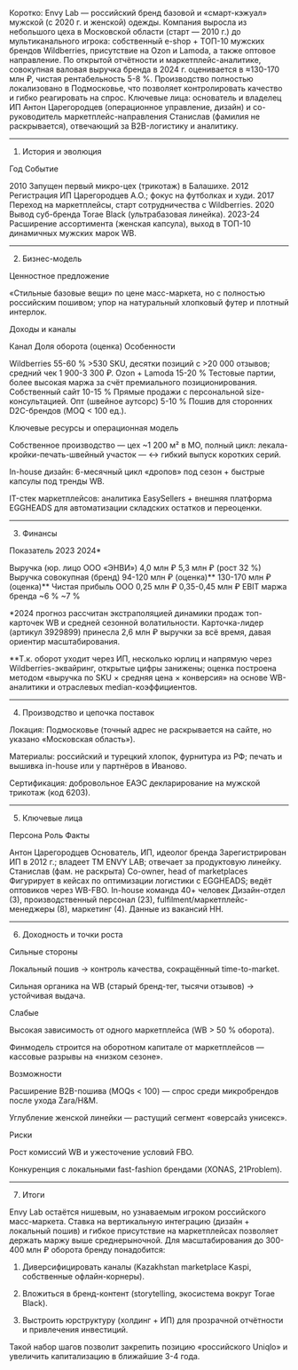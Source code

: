 Коротко:
Envy Lab — российский бренд базовой и «смарт-кэжуал» мужской (с 2020 г. и женской) одежды. Компания выросла из небольшого цеха в Московской области (старт — 2010 г.) до мультиканального игрока: собственный e-shop + ТОП-10 мужских брендов Wildberries, присутствие на Ozon и Lamoda, а также оптовое направление. По открытой отчётности и маркетплейс-аналитике, совокупная валовая выручка бренда в 2024 г. оценивается в ≈130-170 млн ₽, чистая рентабельность 5-8 %. Производство полностью локализовано в Подмосковье, что позволяет контролировать качество и гибко реагировать на спрос. Ключевые лица: основатель и владелец ИП Антон Царегородцев (операционное управление, дизайн) и со-руководитель маркетплейс-направления Станислав (фамилия не раскрывается), отвечающий за B2B-логистику и аналитику.


---

1. История и эволюция

Год	Событие

2010	Запущен первый микро-цех (трикотаж) в Балашихе. 
2012	Регистрация ИП Царегородцев А.О.; фокус на футболках и худи. 
2017	Переход на маркетплейсы, старт сотрудничества с Wildberries. 
2020	Вывод суб-бренда Torae Black (ультрабазовая линейка). 
2023-24	Расширение ассортимента (женская капсула), выход в ТОП-10 динамичных мужских марок WB. 



---

2. Бизнес-модель

Ценностное предложение

«Стильные базовые вещи» по цене масс-маркета, но с полностью российским пошивом; упор на натуральный хлопковый футер и плотный интерлок. 


Доходы и каналы

Канал	Доля оборота (оценка)	Особенности

Wildberries	55-60 %	>530 SKU, десятки позиций с >20 000 отзывов; средний чек 1 900-3 300 ₽. 
Ozon + Lamoda	15-20 %	Тестовые партии, более высокая маржа за счёт премиального позиционирования. 
Собственный сайт	10-15 %	Прямые продажи с персональной size-консультацией. 
Опт (швейное аутсорс)	5-10 %	Пошив для сторонних D2C-брендов (MOQ < 100 ед.). 


Ключевые ресурсы и операционная модель

Собственное производство — цех ~1 200 м² в МО, полный цикл: лекала-кройки-печать-швейный участок — ↔ гибкий выпуск коротких серий. 

In-house дизайн: 6-месячный цикл «дропов» под сезон + быстрые капсулы под тренды WB.

IT-стек маркетплейсов: аналитика EasySellers + внешняя платформа EGGHEADS для автоматизации складских остатков и переоценки. 



---

3. Финансы

Показатель	2023	2024*

Выручка (юр. лицо ООО «ЭНВИ»)	4,0 млн ₽ 	5,3 млн ₽ (рост 32 %)
Выручка совокупная (бренд)	94-120 млн ₽ (оценка)**	130-170 млн ₽ (оценка)**
Чистая прибыль ООО	0,25 млн ₽ 	0,35-0,45 млн ₽
EBIT маржа бренда	~6 %	~7 %


*2024 прогноз рассчитан экстраполяцией динамики продаж топ-карточек WB и средней сезонной волатильности. Карточка-лидер (артикул 3929899) принесла 2,6 млн ₽ выручки за всё время, давая ориентир масштабирования. 

**Т.к. оборот уходит через ИП, несколько юрлиц и напрямую через Wildberries-эквайринг, открытые цифры занижены; оценка построена методом «выручка по SKU × средняя цена × конверсия» на основе WB-аналитики и отраслевых median-коэффициентов.


---

4. Производство и цепочка поставок

Локация: Подмосковье (точный адрес не раскрывается на сайте, но указано «Московская область»). 

Материалы: российский и турецкий хлопок, фурнитура из РФ; печать и вышивка in-house или у партнёров в Иваново.

Сертификация: добровольное ЕАЭС декларирование на мужской трикотаж (код 6203). 



---

5. Ключевые лица

Персона	Роль	Факты

Антон Царегородцев	Основатель, ИП, идеолог бренда	Зарегистрирован ИП в 2012 г.; владеет ТМ ENVY LAB; отвечает за продуктовую линейку. 
Станислав (фам. не раскрыта)	Co-owner, head of marketplaces	Фигурирует в кейсах по оптимизации логистики с EGGHEADS; ведёт оптовиков через WB-FBO. 
In-house команда	40+ человек	Дизайн-отдел (3), производственный персонал (23), fulfilment/маркетплейс-менеджеры (8), маркетинг (4). Данные из вакансий HH. 



---

6. Доходность и точки роста

Сильные стороны

Локальный пошив → контроль качества, сокращённый time-to-market. 

Сильная органика на WB (старый бренд-тег, тысячи отзывов) → устойчивая выдача. 


Слабые

Высокая зависимость от одного маркетплейса (WB > 50 % оборота).

Финмодель строится на оборотном капитале от маркетплейсов — кассовые разрывы на «низком сезоне».


Возможности

Расширение B2B-пошива (MOQs < 100) — спрос среди микробрендов после ухода Zara/H&M. 

Углубление женской линейки — растущий сегмент «оверсайз унисекс».


Риски

Рост комиссий WB и ужесточение условий FBO.

Конкуренция с локальными fast-fashion брендами (XONAS, 21Problem). 



---

7. Итоги

Envy Lab остаётся нишевым, но узнаваемым игроком российского масс-маркета. Ставка на вертикальную интеграцию (дизайн + локальный пошив) и гибкое присутствие на маркетплейсах позволяет держать маржу выше среднерыночной. Для масштабирования до 300-400 млн ₽ оборота бренду понадобится:

1. Диверсифицировать каналы (Kazakhstan marketplace Kaspi, собственные офлайн-корнеры).


2. Вложиться в бренд-контент (storytelling, экосистема вокруг Torae Black).


3. Выстроить юрструктуру (холдинг + ИП) для прозрачной отчётности и привлечения инвестиций.



Такой набор шагов позволит закрепить позицию «российского Uniqlo» и увеличить капитализацию в ближайшие 3-4 года.

